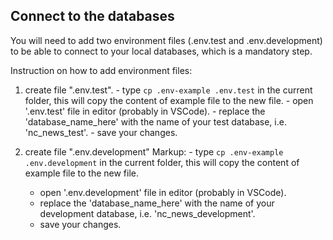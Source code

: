 ## Connect to the databases
You will need to add two environment files (.env.test and .env.development) to be able to connect to your local databases, which is a mandatory step.

Instruction on how to add environment files:
  1) create file ".env.test".
    - type `cp .env-example .env.test` in the current folder, this will copy the content of example file to the new file.
    - open '.env.test' file in editor (probably in VSCode).
    - replace the 'database_name_here' with the name of your test database, i.e. 'nc_news_test'.
    - save your changes.

  2) create file ".env.development"
  Markup: - type `cp .env-example .env.development` in the current folder, this will copy the content of example file to the new file.
        - open '.env.development' file in editor (probably in VSCode).
        - replace the 'database_name_here' with the name of your development database, i.e. 'nc_news_development'.
        - save your changes.
